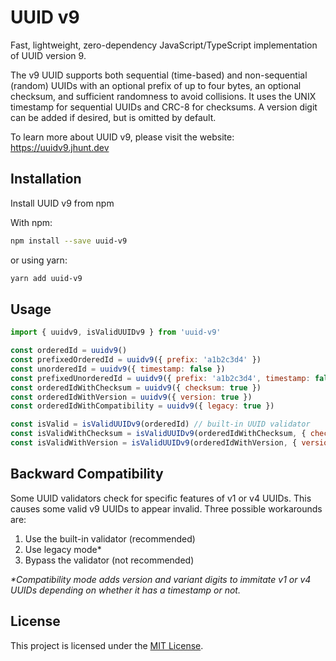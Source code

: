 # UUID v9

Fast, lightweight, zero-dependency JavaScript/TypeScript implementation of UUID version 9.

The v9 UUID supports both sequential (time-based) and non-sequential (random) UUIDs with an optional prefix of up to four bytes, an optional checksum, and sufficient randomness to avoid collisions. It uses the UNIX timestamp for sequential UUIDs and CRC-8 for checksums. A version digit can be added if desired, but is omitted by default.

To learn more about UUID v9, please visit the website: https://uuidv9.jhunt.dev

## Installation

Install UUID v9 from npm

With npm:
```bash
npm install --save uuid-v9
```
or using yarn:
```bash
yarn add uuid-v9
```

## Usage

```javascript
import { uuidv9, isValidUUIDv9 } from 'uuid-v9' 

const orderedId = uuidv9()
const prefixedOrderedId = uuidv9({ prefix: 'a1b2c3d4' })
const unorderedId = uuidv9({ timestamp: false })
const prefixedUnorderedId = uuidv9({ prefix: 'a1b2c3d4', timestamp: false })
const orderedIdWithChecksum = uuidv9({ checksum: true })
const orderedIdWithVersion = uuidv9({ version: true })
const orderedIdWithCompatibility = uuidv9({ legacy: true })

const isValid = isValidUUIDv9(orderedId) // built-in UUID validator
const isValidWithChecksum = isValidUUIDv9(orderedIdWithChecksum, { checksum: true })
const isValidWithVersion = isValidUUIDv9(orderedIdWithVersion, { version: true })
```

## Backward Compatibility

Some UUID validators check for specific features of v1 or v4 UUIDs. This causes some valid v9 UUIDs to appear invalid. Three possible workarounds are:

1) Use the built-in validator (recommended)
2) Use legacy mode*
3) Bypass the validator (not recommended)

_*Compatibility mode adds version and variant digits to immitate v1 or v4 UUIDs depending on whether it has a timestamp or not._

## License

This project is licensed under the [MIT License](LICENSE).